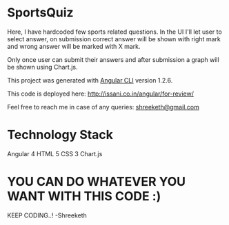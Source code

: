 # SportsQuiz
Here, I have hardcoded few sports related questions. In the UI I'll let user to select answer, on submission correct answer will be shown with right mark and wrong answer will be marked with X mark.

Only once user can submit their answers and after submission a graph will be shown using Chart.js.

This project was generated with [Angular CLI](https://github.com/angular/angular-cli) version 1.2.6.

This code is deployed here: http://issani.co.in/angular/for-review/

Feel free to reach me in case of any queries: shreeketh@gmail.com

# Technology Stack
Angular 4
HTML 5
CSS 3
Chart.js

# YOU CAN DO WHATEVER YOU WANT WITH THIS CODE :)

KEEP CODING..!
-Shreeketh
